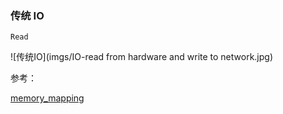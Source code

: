 ### 传统 IO

```
Read
```

![传统IO](imgs/IO-read from hardware and write to network.jpg)

参考：

[memory_mapping](https://linux-kernel-labs.github.io/refs/heads/master/labs/memory_mapping.html)

